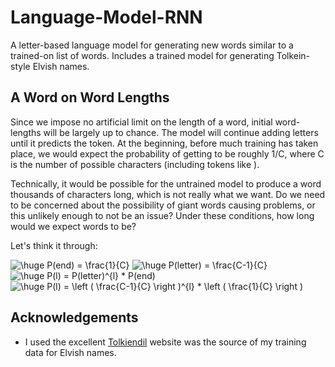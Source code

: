 # Language-Model-RNN

A letter-based language model for generating new words similar to a trained-on list of words. Includes a trained model for generating Tolkein-style Elvish names.

## A Word on Word Lengths

Since we impose no artificial limit on the length of a word, initial word-lengths will be largely up to chance. The model will continue adding letters until it predicts the <EOW> token. At the beginning, before much training has taken place, we would expect the probability of getting <EOW> to be roughly 1/C, where C is the number of possible characters (including tokens like <EOW>). 

Technically, it would be possible for the untrained model to produce a word thousands of characters long, which is not really what we want. Do we need to be concerned about the possibility of giant words causing problems, or this unlikely enough to not be an issue? Under these conditions, how long would we expect words to be? 

Let's think it through:

<!-- P(end) = 1/c -->
<img src="https://latex.codecogs.com/gif.latex?\huge&space;P(end)&space;=&space;\frac{1}{C}" title="\huge P(end) = \frac{1}{C}" />

<!-- P(letter) = (c - 1)/c -->
<img src="https://latex.codecogs.com/gif.latex?\huge&space;P(letter)&space;=&space;\frac{C-1}{C}" title="\huge P(letter) = \frac{C-1}{C}" />

<!-- P(l) = P(letter)^l * P(end) -->
<img src="https://latex.codecogs.com/gif.latex?\huge&space;P(l)&space;=&space;P(letter)^{l}&space;*&space;P(end)" title="\huge P(l) = P(letter)^{l} * P(end)" />

<!-- P(l) = ((c - 1)/c)^l * (1/c) -->
<img src="https://latex.codecogs.com/gif.latex?\huge&space;P(l)&space;=&space;\left&space;(&space;\frac{C-1}{C}&space;\right&space;)^{l}&space;*&space;\left&space;(&space;\frac{1}{C}&space;\right&space;)" title="\huge P(l) = \left ( \frac{C-1}{C} \right )^{l} * \left ( \frac{1}{C} \right )" />

## Acknowledgements

* I used the excellent [Tolkiendil](http://www.tolkiendil.com/langues/english/i-lam_arth/compound_sindarin_names) website was the source of my training data for Elvish names.